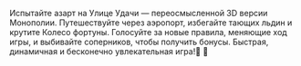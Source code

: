 Испытайте азарт на Улице Удачи — переосмысленной 3D версии Монополии. Путешествуйте через аэропорт, избегайте тающих льдин и крутите Колесо фортуны. Голосуйте за новые правила, меняющие ход игры, и выбивайте соперников, чтобы получить бонусы. Быстрая, динамичная и бесконечно увлекательная игра!🎲 🏨